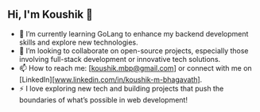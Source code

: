 ## Hi, I'm Koushik 👋

- 🌱 I’m currently learning GoLang to enhance my backend development skills and explore new technologies.
- 👯 I’m looking to collaborate on open-source projects, especially those involving full-stack development or innovative tech solutions.
- 📫 How to reach me: [koushik.mbp@gmail.com] or connect with me on [LinkedIn][www.linkedin.com/in/koushik-m-bhagavath].
- ⚡ I love exploring new tech and building projects that push the boundaries of what’s possible in web development!
